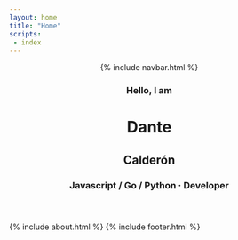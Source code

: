 ```yaml
---
layout: home  
title: "Home"
scripts:
 - index
---
```

<body itemscope="http://schema.org/Person" itemtype="http://schema.org/Blog">
  <header class="headerwrap">
    <div class="header-image">      
      {% include navbar.html %}      
      <div class="container">        
            <div class="row title-container">
              <div class="col-md-4">
                <img class="avatar" src="{{ site.baseurl }}/{{ site.data.authors.primary.avatar }}" alt="">
              </div>
              <div class="col-md-8">                
                <h3 class="greeting">Hello, I am</h3>
                <h1 class="name">Dante</h1>
                <h2 class="lastname">Calderón</h2> 
                <h3 class="slogan">Javascript / Go / Python &#183; Developer</h3>               
              </div>
            </div>
      </div>
    </div>
  </header>      
  {% include about.html %}  
  {% include footer.html %}    
</body>